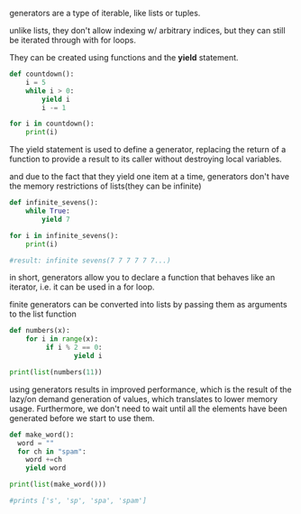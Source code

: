 generators are a type of iterable, like lists or tuples.

unlike lists, they don't allow indexing w/ arbitrary indices, but they can still be iterated through with for loops.

They can be created using functions and the **yield** statement.

```python
def countdown():
	i = 5
	while i > 0:
		yield i
		i -= 1

for i in countdown():
	print(i)
```

The yield statement is used to define a generator, replacing the return of a function to provide a result to its caller without destroying local variables.

and due to the fact that they yield one item at a time, generators don't have the memory restrictions of lists(they can be infinite)

```python
def infinite_sevens():
	while True:
		yield 7

for i in infinite_sevens():
	print(i)

#result: infinite sevens(7 7 7 7 7 7...)
```

in short, generators allow you to declare a function that behaves like an iterator, i.e. it can be used in a for loop.

finite generators can be converted into lists by passing them as arguments to the list function

```python
def numbers(x):
	for i in range(x):
		 if i % 2 == 0:
				yield i

print(list(numbers(11))
```

using generators results in improved performance, which is the result of the lazy/on demand generation of values, which translates to lower memory usage. Furthermore, we don't need to wait until all the elements have been generated before we start to use them.

```python
def make_word():
  word = ""
  for ch in "spam":
    word +=ch
    yield word

print(list(make_word()))

#prints ['s', 'sp', 'spa', 'spam']
```